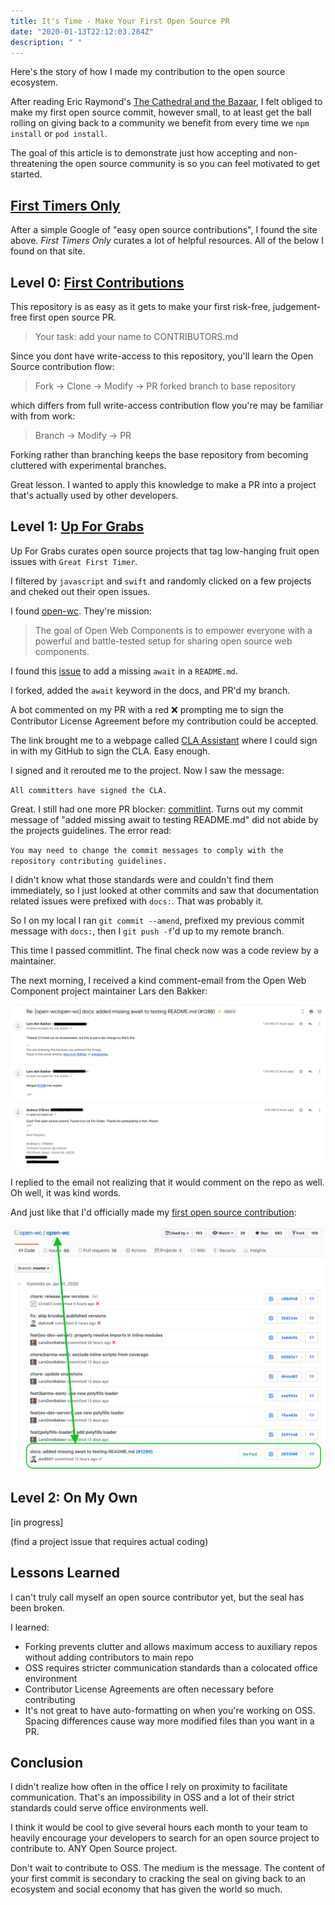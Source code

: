 ```yaml
---
title: It's Time - Make Your First Open Source PR
date: "2020-01-13T22:12:03.284Z"
description: " "
---
```


Here's the story of how I made my contribution to the open source ecosystem.

After reading Eric Raymond's [The Cathedral and the Bazaar](https://www.amazon.com/Cathedral-Bazaar-Musings-Accidental-Revolutionary/dp/0596001088/ref=sr_1_1?crid=NDMVJQ6VR94C&keywords=cathedral+and+the+bazaar&qid=1580359078&sprefix=cathedral+and+the+ba%2Caps%2C142&sr=8-1), I felt obliged to make my first open source commit, however small, to at least get the ball rolling on giving back to a community we benefit from every time we `npm install` or `pod install`.

The goal of this article is to demonstrate just how accepting and non-threatening the open source community is so you can feel motivated to get started.

<h2><a href="https://www.firsttimersonly.com/">First Timers Only</a></h2>

After a simple Google of "easy open source contributions", I found the site above. <i>First Timers Only</i> curates a lot of helpful resources. All of the below I found on that site.

<h2>Level 0: <a href="https://github.com/firstcontributions/first-contributions">First Contributions</a></h2>

This repository is as easy as it gets to make your first risk-free, judgement-free first open source PR.

<blockquote>Your task: add your name to CONTRIBUTORS.md</blockquote>

Since you dont have write-access to this repository, you'll learn the Open Source contribution flow:

<blockquote>Fork -> Clone -> Modify -> PR forked branch to base repository</blockquote>

which differs from full write-access contribution flow you're may be familiar with from work:

<blockquote>Branch -> Modify -> PR</blockquote>

Forking rather than branching keeps the base repository from becoming cluttered with experimental branches.

Great lesson. I wanted to apply this knowledge to make a PR into a project that's actually used by other developers.

<h2>Level 1: <a href="https://up-for-grabs.net/">Up For Grabs</a></h2>

Up For Grabs curates open source projects that tag low-hanging fruit open issues with `Great First Timer`.

I filtered by `javascript` and `swift` and randomly clicked on a few projects and cheked out their open issues.

I found [open-wc](https://open-wc.org/). They're mission:

<blockquote>The goal of Open Web Components is to empower everyone with a powerful and battle-tested setup for sharing open source web components.</blockquote>

I found this [issue](https://github.com/open-wc/open-wc/issues/954) to add a missing `await` in a `README.md`.

I forked, added the `await` keyword in the docs, and PR'd my branch.

A bot commented on my PR with a red ❌ prompting me to sign the Contributor License Agreement before my contribution could be accepted.

The link brought me to a webpage called [CLA Assistant](https://cla-assistant.io/) where I could sign in with my GitHub to sign the CLA. Easy enough.

I signed and it rerouted me to the project. Now I saw the message:

`All committers have signed the CLA.`

Great. I still had one more PR blocker: [commitlint](https://github.com/conventional-changelog/commitlint). Turns out my commit message of "added missing await to testing README.md" did not abide by the projects guidelines. The error read:

`You may need to change the commit messages to comply with the repository contributing guidelines.`

I didn't know what those standards were and couldn't find them immediately, so I just looked at other commits and saw that documentation related issues were prefixed with `docs:`. That was probably it.

So I on my local I ran `git commit --amend`, prefixed my previous commit message with `docs:`, then I `git push -f`'d up to my remote branch.

This time I passed commitlint. The final check now was a code review by a maintainer.

The next morning, I received a kind comment-email from the Open Web Component project maintainer Lars den Bakker:

<img src="./email.png" alt="first_pr">

I replied to the email not realizing that it would comment on the repo as well. Oh well, it was kind words.

And just like that I'd officially made my [first open source contribution](https://github.com/open-wc/open-wc/pull/1288):

<img src="./first_pr.png" alt="first_pr">

<h2>Level 2: On My Own</h2>

[in progress]

(find a project issue that requires actual coding)

<h2>Lessons Learned</h2>

I can't truly call myself an open source contributor yet, but the seal has been broken.

I learned:

- Forking prevents clutter and allows maximum access to auxiliary repos without adding contributors to main repo
- OSS requires stricter communication standards than a colocated office environment
- Contributor License Agreements are often necessary before contributing
- It's not great to have auto-formatting on when you're working on OSS. Spacing differences cause way more modified files than you want in a PR.

<h2>Conclusion</h2>

I didn't realize how often in the office I rely on proximity to facilitate communication. That's an impossibility in OSS and a lot of their strict standards could serve office environments well.

I think it would be cool to give several hours each month to your team to heavily encourage your developers to search for an open source project to contribute to. ANY Open Source project.

Don't wait to contribute to OSS. The medium is the message. The content of your first commit is secondary to cracking the seal on giving back to an ecosystem and social economy that has given the world so much.
